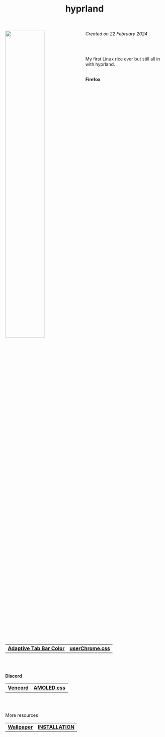 <h1 align="center"> hyprland <br><br> </h1>
<img width="50%" align="left" src="https://github.com/0PandaDEV/dotfiles/blob/main/images/showcase.png?raw=true">
<h6><i>Created on 22 February 2024</i></h6><br>
<p>
  My first Linux rice ever but still all in with hyprland.
  
  <br>
  <br>

  **Firefox**

  <table>
    <tr>
      <td>
        <a href="https://addons.mozilla.org/en-US/firefox/addon/adaptive-tab-bar-colour/"> <b>Adaptive Tab Bar Color</b> </a>
      </td>
      <td>
        <a href="https://github.com/0PandaDEV/dotfiles/tree/main/MacOS/yabai/userChrome.css"> <b>userChrome.css</b> </a>
      </td>
    </tr>
  </table>

  <br>
  <br>

  **Discord**

  <table>
    <tr>
      <td>
        <a href="https://vencord.dev"> <b>Vencord</b> </a>
      </td>
      <td>
        <a href="https://gist.githubusercontent.com/0PandaDEV/d70f9e9f870497d4ad2bcdc2d7f1a4fb/raw/b09c7ee9726c99485cee367187b5008608cea67e/AMOLED.theme.css"> <b>AMOLED.css</b> </a>
      </td>
    </tr>
  </table>

  <br>
  <br>

  More resources

  <table>
    <tr>
      <td>
        <a href="https://github.com/0PandaDEV/dotfiles/tree/main/Wallpapers/hyprland.png"> <b>Wallpaper</b> </a>
      </td>
      <td>
        <a href="https://github.com/0PandaDEV/dotfiles/tree/main/Linux/Hyprland/INSTALLTION.md"> <b>INSTALLATION</b> </a>
      </td>
    </tr>
  </table>
</p>
